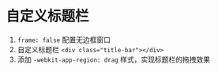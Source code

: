 # 自定义标题栏

1. `frame: false` 配置无边框窗口
2. 自定义标题栏 `<div class="title-bar"></div>`
3. 添加 `-webkit-app-region: drag` 样式，实现标题栏的拖拽效果